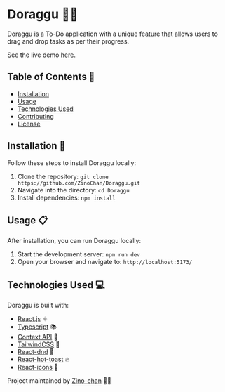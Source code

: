 # Doraggu 📝✨

Doraggu is a To-Do application with a unique feature that allows users to drag and drop tasks as per their progress.

See the live demo [here](https://doraggu.vercel.app/).

## Table of Contents 📑

- [Installation](#installation)
- [Usage](#usage)
- [Technologies Used](#technologies-used)
- [Contributing](#contributing)
- [License](#license)

## Installation 🚀

Follow these steps to install Doraggu locally:

1. Clone the repository: `git clone https://github.com/ZinoChan/Doraggu.git`
2. Navigate into the directory: `cd Doraggu`
3. Install dependencies: `npm install`


## Usage 📋

After installation, you can run Doraggu locally:

1. Start the development server: `npm run dev`
2. Open your browser and navigate to: `http://localhost:5173/`



## Technologies Used 💻

Doraggu is built with:

- [React.js](https://reactjs.org/) ⚛️
- [Typescript](https://www.typescriptlang.org/) 📚
- [Context API](https://reactjs.org/docs/context.html) 🔄
- [TailwindCSS](https://tailwindcss.com/) 🎨
- [React-dnd](https://react-dnd.github.io/react-dnd/about) 🎯
- [React-hot-toast](https://react-hot-toast.com/) 🔥
- [React-icons](https://react-icons.github.io/react-icons/) 🔳



Project maintained by [Zino-chan](https://github.com/ZinoChan) 👩‍💻
